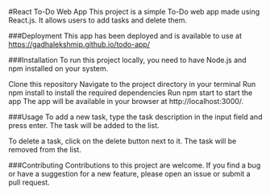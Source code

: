 #React To-Do Web App
This project is a simple To-Do web app made using React.js. It allows users to add tasks and delete them. 

###Deployment
This app has been deployed and is available to use at  https://gadhalekshmip.github.io/todo-app/

###Installation
To run this project locally, you need to have Node.js and npm installed on your system.

Clone this repository
Navigate to the project directory in your terminal
Run npm install to install the required dependencies
Run npm start to start the app
The app will be available in your browser at http://localhost:3000/.

###Usage
To add a new task, type the task description in the input field and press enter. The task will be added to the list.

To delete a task, click on the delete button next to it. The task will be removed from the list.

###Contributing
Contributions to this project are welcome. If you find a bug or have a suggestion for a new feature, please open an issue or submit a pull request.
